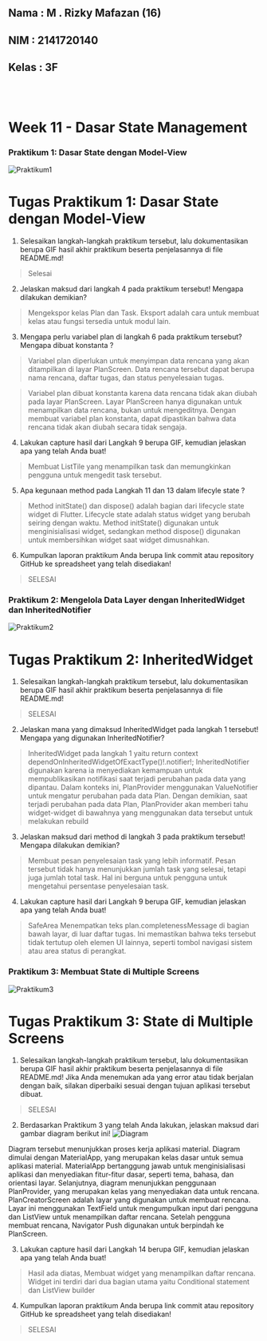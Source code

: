 ## Nama : M . Rizky Mafazan (16)
## NIM : 2141720140
## Kelas : 3F

<br>
<br>

# Week 11 - Dasar State Management

### Praktikum 1: Dasar State dengan Model-View

![Praktikum1](docs/Praktikum1.gif)


# Tugas Praktikum 1: Dasar State dengan Model-View

1. Selesaikan langkah-langkah praktikum tersebut, lalu dokumentasikan berupa GIF hasil akhir praktikum beserta penjelasannya di file README.md!
> Selesai

2. Jelaskan maksud dari langkah 4 pada praktikum tersebut! Mengapa dilakukan demikian?
> Mengekspor kelas Plan dan Task. Eksport adalah cara untuk membuat kelas atau fungsi tersedia untuk modul lain.

3. Mengapa perlu variabel plan di langkah 6 pada praktikum tersebut? Mengapa dibuat konstanta ?
> Variabel plan diperlukan untuk menyimpan data rencana yang akan ditampilkan di layar PlanScreen. Data rencana tersebut dapat berupa nama rencana, daftar tugas, dan status penyelesaian tugas.

>Variabel plan dibuat konstanta karena data rencana tidak akan diubah pada layar PlanScreen. Layar PlanScreen hanya digunakan untuk menampilkan data rencana, bukan untuk mengeditnya. Dengan membuat variabel plan konstanta, dapat dipastikan bahwa data rencana tidak akan diubah secara tidak sengaja.

4. Lakukan capture hasil dari Langkah 9 berupa GIF, kemudian jelaskan apa yang telah Anda buat!
> Membuat ListTile yang menampilkan task dan memungkinkan pengguna untuk mengedit task tersebut.

5. Apa kegunaan method pada Langkah 11 dan 13 dalam lifecyle state ?
> Method initState() dan dispose() adalah bagian dari lifecycle state widget di Flutter. Lifecycle state adalah status widget yang berubah seiring dengan waktu. Method initState() digunakan untuk menginisialisasi widget, sedangkan method dispose() digunakan untuk membersihkan widget saat widget dimusnahkan.

6. Kumpulkan laporan praktikum Anda berupa link commit atau repository GitHub ke spreadsheet yang telah disediakan!
> SELESAI

### Praktikum 2: Mengelola Data Layer dengan InheritedWidget dan InheritedNotifier

![Praktikum2](docs/Praktikum2.gif)

# Tugas Praktikum 2: InheritedWidget

1. Selesaikan langkah-langkah praktikum tersebut, lalu dokumentasikan berupa GIF hasil akhir praktikum beserta penjelasannya di file README.md!
> SELESAI

2. Jelaskan mana yang dimaksud InheritedWidget pada langkah 1 tersebut! Mengapa yang digunakan InheritedNotifier?
> InheritedWidget pada langkah 1 yaitu return context dependOnInheritedWidgetOfExactType()!.notifier!; InheritedNotifier digunakan karena ia menyediakan kemampuan untuk mempublikasikan notifikasi saat terjadi perubahan pada data yang dipantau. Dalam konteks ini, PlanProvider menggunakan ValueNotifier untuk mengatur perubahan pada data Plan. Dengan demikian, saat terjadi perubahan pada data Plan, PlanProvider akan memberi tahu widget-widget di bawahnya yang menggunakan data tersebut untuk melakukan rebuild

3. Jelaskan maksud dari method di langkah 3 pada praktikum tersebut! Mengapa dilakukan demikian?
> Membuat pesan penyelesaian task yang lebih informatif. Pesan tersebut tidak hanya menunjukkan jumlah task yang selesai, tetapi juga jumlah total task. Hal ini berguna untuk pengguna untuk mengetahui persentase penyelesaian task.

4. Lakukan capture hasil dari Langkah 9 berupa GIF, kemudian jelaskan apa yang telah Anda buat!
> SafeArea Menempatkan teks plan.completenessMessage di bagian bawah layar, di luar daftar tugas. Ini memastikan bahwa teks tersebut tidak tertutup oleh elemen UI lainnya, seperti tombol navigasi sistem atau area status di perangkat.



### Praktikum 3: Membuat State di Multiple Screens

![Praktikum3](docs/Praktikum3.gif)

# Tugas Praktikum 3: State di Multiple Screens

1. Selesaikan langkah-langkah praktikum tersebut, lalu dokumentasikan berupa GIF hasil akhir praktikum beserta penjelasannya di file README.md! Jika Anda menemukan ada yang error atau tidak berjalan dengan baik, silakan diperbaiki sesuai dengan tujuan aplikasi tersebut dibuat.
> SELESAI

2. Berdasarkan Praktikum 3 yang telah Anda lakukan, jelaskan maksud dari gambar diagram berikut ini!
![Diagram](docs/diagram.png)

> 
Diagram tersebut menunjukkan proses kerja aplikasi material.
Diagram dimulai dengan MaterialApp, yang merupakan kelas dasar untuk semua aplikasi material. MaterialApp bertanggung jawab untuk menginisialisasi aplikasi dan menyediakan fitur-fitur dasar, seperti tema, bahasa, dan orientasi layar. Selanjutnya, diagram menunjukkan penggunaan PlanProvider, yang merupakan kelas yang menyediakan data untuk rencana. PlanCreatorScreen adalah layar yang digunakan untuk membuat rencana. Layar ini menggunakan TextField untuk mengumpulkan input dari pengguna dan ListView untuk menampilkan daftar rencana. Setelah pengguna membuat rencana, Navigator Push digunakan untuk berpindah ke PlanScreen.

3. Lakukan capture hasil dari Langkah 14 berupa GIF, kemudian jelaskan apa yang telah Anda buat!
> Hasil ada diatas, Membuat widget yang menampilkan daftar rencana. Widget ini terdiri dari dua bagian utama yaitu Conditional statement dan ListView builder

4. Kumpulkan laporan praktikum Anda berupa link commit atau repository GitHub ke spreadsheet yang telah disediakan!
> SELESAI